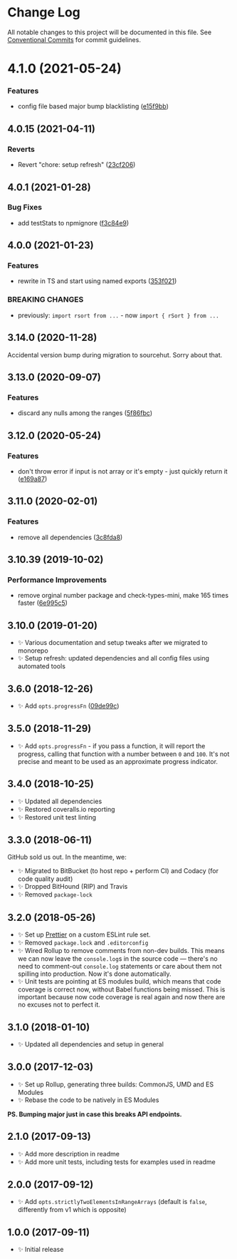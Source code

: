 # Change Log

All notable changes to this project will be documented in this file.
See [Conventional Commits](https://conventionalcommits.org) for commit guidelines.

# 4.1.0 (2021-05-24)


### Features

* config file based major bump blacklisting ([e15f9bb](https://github.com/codsen/codsen/commit/e15f9bba1c4fd5f847ac28b3f38fa6ee633f5dca))





## 4.0.15 (2021-04-11)

### Reverts

- Revert "chore: setup refresh" ([23cf206](https://github.com/codsen/codsen/commit/23cf206970a087ff0fa04e61f94d919f59ab3881))

## 4.0.1 (2021-01-28)

### Bug Fixes

- add testStats to npmignore ([f3c84e9](https://github.com/codsen/codsen/commit/f3c84e95afc5514214312f913692d85b2e12eb29))

## 4.0.0 (2021-01-23)

### Features

- rewrite in TS and start using named exports ([353f021](https://github.com/codsen/codsen/commit/353f0210d4b6d7145636f4a3851cc6218e30b664))

### BREAKING CHANGES

- previously: `import rsort from ...` - now `import { rSort } from ...`

## 3.14.0 (2020-11-28)

Accidental version bump during migration to sourcehut. Sorry about that.

## 3.13.0 (2020-09-07)

### Features

- discard any nulls among the ranges ([5f86fbc](https://gitlab.com/codsen/codsen/commit/5f86fbcb0989fe3e2f7b19ffd9665b2725266e89))

## 3.12.0 (2020-05-24)

### Features

- don't throw error if input is not array or it's empty - just quickly return it ([e169a87](https://gitlab.com/codsen/codsen/commit/e169a8747c3a98411d8e7923af334ddc1c6b1fe1))

## 3.11.0 (2020-02-01)

### Features

- remove all dependencies ([3c8fda8](https://gitlab.com/codsen/codsen/commit/3c8fda875584044b54a3f27e7406b71881f3b6a6))

## 3.10.39 (2019-10-02)

### Performance Improvements

- remove orginal number package and check-types-mini, make 165 times faster ([6e995c5](https://gitlab.com/codsen/codsen/commit/6e995c5))

## 3.10.0 (2019-01-20)

- ✨ Various documentation and setup tweaks after we migrated to monorepo
- ✨ Setup refresh: updated dependencies and all config files using automated tools

## 3.6.0 (2018-12-26)

- ✨ Add `opts.progressFn` ([09de99c](https://gitlab.com/codsen/codsen/tree/master/packages/ranges-sort/commits/09de99c))

## 3.5.0 (2018-11-29)

- ✨ Add `opts.progressFn` - if you pass a function, it will report the progress, calling that function with a number between `0` and `100`. It's not precise and meant to be used as an approximate progress indicator.

## 3.4.0 (2018-10-25)

- ✨ Updated all dependencies
- ✨ Restored coveralls.io reporting
- ✨ Restored unit test linting

## 3.3.0 (2018-06-11)

GitHub sold us out. In the meantime, we:

- ✨ Migrated to BitBucket (to host repo + perform CI) and Codacy (for code quality audit)
- ✨ Dropped BitHound (RIP) and Travis
- ✨ Removed `package-lock`

## 3.2.0 (2018-05-26)

- ✨ Set up [Prettier](https://prettier.io) on a custom ESLint rule set.
- ✨ Removed `package.lock` and `.editorconfig`
- ✨ Wired Rollup to remove comments from non-dev builds. This means we can now leave the `console.log`s in the source code — there's no need to comment-out `console.log` statements or care about them not spilling into production. Now it's done automatically.
- ✨ Unit tests are pointing at ES modules build, which means that code coverage is correct now, without Babel functions being missed. This is important because now code coverage is real again and now there are no excuses not to perfect it.

## 3.1.0 (2018-01-10)

- ✨ Updated all dependencies and setup in general

## 3.0.0 (2017-12-03)

- ✨ Set up Rollup, generating three builds: CommonJS, UMD and ES Modules
- ✨ Rebase the code to be natively in ES Modules

**PS. Bumping major just in case this breaks API endpoints.**

## 2.1.0 (2017-09-13)

- ✨ Add more description in readme
- ✨ Add more unit tests, including tests for examples used in readme

## 2.0.0 (2017-09-12)

- ✨ Add `opts.strictlyTwoElementsInRangeArrays` (default is `false`, differently from v1 which is opposite)

## 1.0.0 (2017-09-11)

- ✨ Initial release
